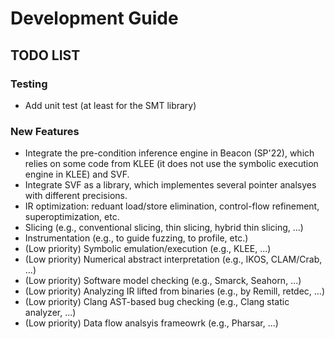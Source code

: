 # Development Guide

## TODO LIST


### Testing

- Add unit test (at least for the SMT library)


### New Features
- Integrate the pre-condition inference engine in Beacon (SP'22), which relies on some code from KLEE (it does not use the symbolic execution engine in KLEE) and SVF. 
- Integrate SVF as a library, which implementes several pointer analsyes with different precisions.
- IR optimization: reduant load/store elimination, control-flow refinement, superoptimization, etc.
- Slicing (e.g., conventional slicing, thin slicing, hybrid thin slicing, ...)
- Instrumentation (e.g., to guide fuzzing, to profile, etc.)
- (Low priority) Symbolic emulation/execution (e.g., KLEE, ...)
- (Low priority) Numerical abstract interpretation (e.g., IKOS, CLAM/Crab, ...)
- (Low priority) Software model checking (e.g., Smarck, Seahorn, ...)
- (Low priority) Analyzing IR lifted from binaries (e.g., by Remill, retdec, ...)
- (Low priority) Clang AST-based bug checking (e.g., Clang static analyzer, ...)
- (Low priority) Data flow analsyis frameowrk (e.g., Pharsar, ...)